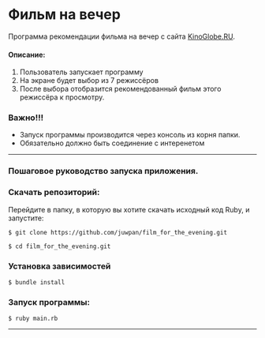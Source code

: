 # Фильм на вечер

Программа  рекомендации фильма на вечер с сайта [KinoGlobe.RU](http://www.kinoglobe.ru/index.php).

#### Описание:

1. Пользователь запускает программу
2. На экране будет выбор из 7 режиссёров
3. После выбора отобразится рекомендованный фильм этого режиссёра к просмотру.

### Важно!!! 

- Запуск программы производится через консоль из корня папки.
- Обязательно должно быть соединение с интеренетом

---
### Пошаговое руководство запуска приложения.

### Скачать репозиторий:

Перейдите в папку, в которую вы хотите скачать исходный код Ruby, и запустите:

```
$ git clone https://github.com/juwpan/film_for_the_evening.git

```
```
$ cd film_for_the_evening.git
```

### Установка зависимостей

```
$ bundle install
```
### Запуск программы:

```
$ ruby main.rb
```
---

